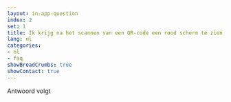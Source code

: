 ```yaml
---
layout: in-app-question
index: 2
set: 1
title: Ik krijg na het scannen van een QR-code een rood scherm te zien, wat nu?
lang: nl
categories:
- nl
- faq
showBreadCrumbs: true
showContact: true
---
```

Antwoord volgt
